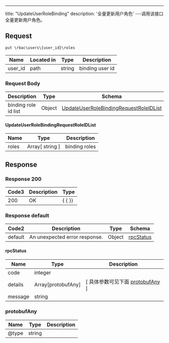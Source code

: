 ---
title: "UpdateUserRoleBinding"
description: '全量更新用户角色'
---调用该接口全量更新用户角色。



## Request


```
put \rbac\users\{user_id}\roles
```

| Name | Located in | Type | Description | 
| ---- | ---------- | ----------- | ----------- | 
| user_id | path | string | binding user id |  

### Request Body 
| Description | Type | Schema |
| ----------- | ------ | ------ |
| binding role id list | Object | [UpdateUserRoleBindingRequestRoleIDList](#UpdateUserRoleBindingRequestRoleIDList) |

#### UpdateUserRoleBindingRequestRoleIDList

| Name | Type | Description | 
| ---- | ---- | ----------- |        
| roles | Array[ string ] | binding roles |    



## Response

### Response  200
| Code3 | Description | Type | 
| ---- | ----------- | ------ | 
| 200 | OK | {   { }} |

### Response  default 
| Code2 | Description | Type | Schema |
| ---- | ----------- | ------ | ------ |
| default | An unexpected error response. | Object | [rpcStatus](#rpcStatus) |

#### rpcStatus

| Name | Type | Description | 
| ---- | ---- | ----------- |     
| code | integer |  |          
| details | Array[protobufAny] |  [ 具体参数可见下面 [protobufAny](#protobufAny) ] |       
| message | string |  |   

### protobufAny
| Name | Type | Description | 
| ---- | ---- | ----------- |     
| @type | string |  |   



